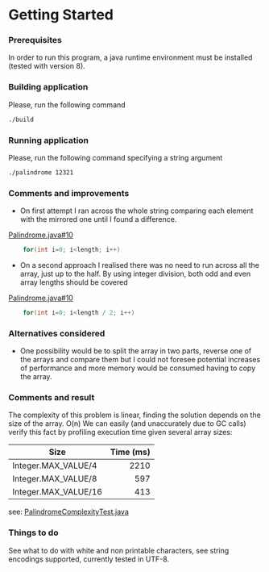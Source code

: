 # Getting Started

### Prerequisites
In order to run this program, a java runtime environment must be installed (tested with version 8).

### Building application
Please, run the following command
```bash
./build
```

### Running application
Please, run the following command specifying a string argument
```bash
./palindrome 12321
```

### Comments and improvements
* On first attempt I ran across the whole string comparing each element with the mirrored one until I found a difference.

[Palindrome.java#10](src/main/java/com/test1/palindrome/Palindrome.java)
```java
    for(int i=0; i<length; i++)
```

* On a second approach I realised there was no need to run across all the array, just up to the half. By using integer division, both odd and even array lengths should be covered

[Palindrome.java#10](src/main/java/com/test1/palindrome/Palindrome.java)
```java
    for(int i=0; i<length / 2; i++)
```

### Alternatives considered
* One possibility would be to split the array in two parts, reverse one of the arrays and compare them but I could not foresee potential increases of performance and more memory would be consumed having to copy the array. 


### Comments and result
The complexity of this problem is linear, finding the solution depends on the size of the array. O(n)
We can easily (and unaccurately due to GC calls) verify this fact by profiling execution time given several array sizes:

| Size                 | Time (ms)     |
| -------------------  | -------------:|
| Integer.MAX_VALUE/4  | 2210          |
| Integer.MAX_VALUE/8  | 597           |
| Integer.MAX_VALUE/16 | 413           |

see: [PalindromeComplexityTest.java](src/test/java/com/test1/palindrome/PalindromeComplexityTest.java)

### Things to do
See what to do with white and non printable characters, see string encodings supported, currently tested in UTF-8.

